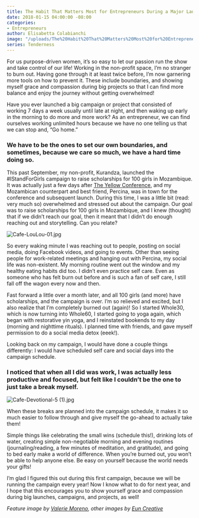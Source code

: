 ```yaml
---
title: The Habit That Matters Most for Entrepreneurs During a Major Launch
date: 2018-01-15 04:00:00 -08:00
categories:
- Entrepreneurs
author: Elisabetta Colabianchi
image: "/uploads/The%20Habit%20That%20Matters%20Most%20for%20Entrepreneurs%20During%20a%20Major%20Launch.jpg"
series: Tenderness
---
```


For us purpose-driven women, it’s so easy to let our passion run the show and take control of our life! Working in the non-profit space, I’m no stranger to burn out. Having gone through it at least twice before, I’m now garnering more tools on how to prevent it. These include boundaries, and showing myself grace and compassion during big projects so that I can find more balance and enjoy the journey without getting overwhelmed!

Have you ever launched a big campaign or project that consisted of working 7 days a week usually until late at night, and then waking up early in the morning to do more and more work? As an entrepreneur, we can find ourselves working unlimited hours because we have no one telling us that we can stop and, “Go home.”

### We have to be the ones to set our own boundaries, and sometimes, because we care so much, we have a hard time doing so.

This past September, my non-profit, Kurandza, launched the #IStandForGirls campaign to raise scholarships for 100 girls in Mozambique. It was actually just a few days after [The Yellow Conference](https://yellowco.co/conference/), and my Mozambican counterpart and best friend, Percina, was in town for the conference and subsequent launch. During this time, I was a little bit (read: very much so) overwhelmed and stressed out about the campaign. Our goal was to raise scholarships for 100 girls in Mozambique, and I knew (thought) that if we didn’t reach our goal, then it meant that I didn’t do enough reaching out and storytelling. Can you relate?

![Cafe-LouLou-01.jpg](/uploads/Cafe-LouLou-01.jpg)

So every waking minute I was reaching out to people, posting on social media, doing Facebook videos, and going to events. Other than seeing people for work-related meetings and hanging out with Percina, my social life was non-existent. My morning routine went out the window and my healthy eating habits did too. I didn’t even practice self care. Even as someone who has felt burn out before and is such a fan of self care, I still fall off the wagon every now and then.

Fast forward a little over a month later, and all 100 girls (and more) have scholarships, and the campaign is over. I’m so relieved and excited, but I also realize that I’m completely burned out (again)! So I started Whole30, which is now turning into Whole60, I started going to yoga again, which began with restorative yin yoga, and I reinstated bookends to my day (morning and nighttime rituals). I planned time with friends, and gave myself permission to do a social media detox (eeek!).

Looking back on my campaign, I would have done a couple things differently: I would have scheduled self care and social days into the campaign schedule.

### I noticed that when all I did was work, I was actually less productive and focused, but felt like I couldn’t be the one to just take a break myself.

![Cafe-Devotional-5 (1).jpg](/uploads/Cafe-Devotional-5%20(1).jpg)

When these breaks are planned into the campaign schedule, it makes it so much easier to follow through and give myself the go-ahead to actually take them!

Simple things like celebrating the small wins (schedule this!), drinking lots of water, creating simple non-negotiable morning and evening routines (journaling/reading, a few minutes of meditation, and gratitude), and going to bed early make a world of difference. When you’re burned out, you won’t be able to help anyone else. Be easy on yourself because the world needs your gifts!

I’m glad I figured this out during this first campaign, because we will be running the campaign every year! Now I know what to do for next year, and I hope that this encourages you to show yourself grace and compassion during big launches, campaigns, and projects, as well!

*Feature image by [Valerie Moreno](http://www.nuanceandbubbles.com/), other images by [Eun Creative](http://www.euncreative.com/)*